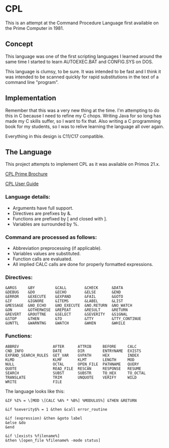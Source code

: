 # CPL

This is an attempt at the Command Procedure Language first available on the
Prime Computer in 1981.

## Concept

This language was one of the first scripting languages I learned around the
same time I started to learn AUTOEXEC.BAT and CONFIG.SYS on DOS.

This language is clumsy, to be sure. It was intended to be fast and I think it
was intended to be scanned quickly for rapid substitutions in the text of a
command line "program".

## Implementation

Remember that this was a very new thing at the time. I'm attempting to do this
in C because I need to refine my C chops. Writing Java for so long has made my
C skills suffer, so I want to fix that. Also writing a C programming book for
my students, so I was to relive learning the language all over again.

Everything in this design is C11/C17 compatible.

## The Language

This project attempts to implement CPL as it was available on Primos 21.x.

[CPL Prime Brochure](https://sysovl.info/pages/blobs/prime/brochures/jim/PrimeCPL.pdf)

[CPL User Guide](https://sysovl.info/pages/blobs/prime/devel/CPL%20Users%20Guide%20Rev%2021%20DOC4302-3LA%201987.pdf)

### Language details:

- Arguments have full support.
- Directives are prefixes by &.
- Functions are prefixed by \[ and closed with \].
- Variables are surrounded by %.

### Command are processed as follows:

- Abbreviation preprocessing (if applicable).
- Variables values are substituted.
- Function calls are evaluated.
- All implied CALC calls are done for properly formatted expressions.

### Directives:

```
&ARGS     &BY         &CALL        &CHECK      &DATA
&DEBUG    &DO         &ECHO        &ELSE       &END
&ERROR    &EXECUTE    &EXPAND      &FAIL       &GOTO
&IF       &IGNORE     &ITEMS       &LABEL      &LIST
&MESSAGE  &NO_ECHO    &NO_EXECUTE  &NO.RETURN  &NO_WATCH
&ON       &OTHERWISE  &REPEAT      &RESULT     &RETURN
&REVERT   &ROUTTNE    &SELECT      &SEVERITY   &S1GNAL
&STOP     &THEN       &TO          &TTY        &TTY_CONTINUE
&UNTTL    &WARNTNG    &WATCH       &WHEN       &WHILE
```

### Functions:

```
ABBREV               AFTER      ATTRIB     BEFORE     CALC
CND_INFO             DATE       DIR        ENTRYNAME  EXISTS
EXPAND_SEARCH_RULES  GET_VAR    GVPATH     HEX        INDEX
KLMD                 KLMF       KLMT       LENGTH     MOD
NULL                 OCTAL      OPEN_FILE  PATHNAME   QUERY
QUOTE                READ_FILE  RESCAN     RESPONSE   RESUME
SEARCH               SUBST      SUBSTR     TO_HEX     TO_OCTAL
TRANSLATE            TRIM       UNQUOTE    VERIFY     WILD
WRITE                FILE
```

The language looks like this:

`&IF %I% = \[MOD \[CALC %A% * %B%] %MODULUS%] &THEN &RETURN`

`&if %severity$% = 1 &then &call error_routine`

```
&if (expression) &then &goto label
&else &do
&end
```

```
&if \[exists %filename%]
&then \[open_file %filename% -mode status]
```